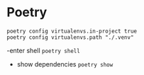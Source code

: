 # Poetry

```
poetry config virtualenvs.in-project true
poetry config virtualenvs.path "./.venv"
```

-enter shell
`poetry shell`

- show dependencies
`poetry show`
